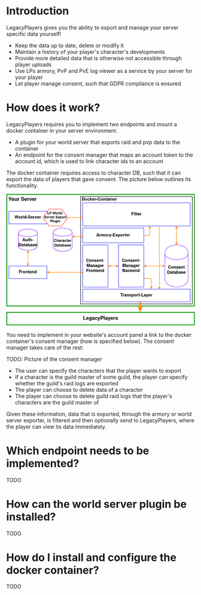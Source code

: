 # Introduction
LegacyPlayers gives you the ability to export and manage your server specific data yourself!
* Keep the data up to date, delete or modify it
* Maintain a history of your player's character's developments
* Provide more detailed data that is otherwise not accessible through player uploads
* Use LPs armory, PvP and PvE log viewer as a service by your server for your player
* Let player manage consent, such that GDPR compliance is ensured

# How does it work?
LegacyPlayers requires you to implement two endpoints and mount a docker container in your server environment.
* A plugin for your world server that exports raid and pvp data to the container
* An endpoint for the consent manager that maps an account token to the account id, which is used to link
character ids to an account

The docker container requires access to character DB, such that it can export the data of players that gave
consent. The picture below outlines its functionality.

![LP-Export-Functionality](LP-Export-Functionality.png)

You need to implement in your website's account panel a link to the docker container's consent manager
(how is specified below). The consent manager takes care of the rest:  

TODO: Picture of the consent manager

* The user can specify the characters that the player wants to export
* If a character is the guild master of some guild, the player can specify whether the guild's raid logs are
exported
* The player can choose to delete data of a character
* The player can choose to delete guild raid logs that the player's characters are the guild master of

Given these information, data that is exported, through the armory or world server exporter, is filtered
and then optionally send to LegacyPlayers, where the player can view its data immediately. 

# Which endpoint needs to be implemented?
TODO

# How can the world server plugin be installed?
TODO

# How do I install and configure the docker container?
TODO